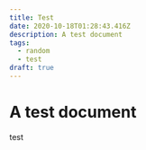 ```yaml
---
title: Test
date: 2020-10-18T01:28:43.416Z
description: A test document
tags:
  - random
  - test
draft: true
---
```


# A test document

test
